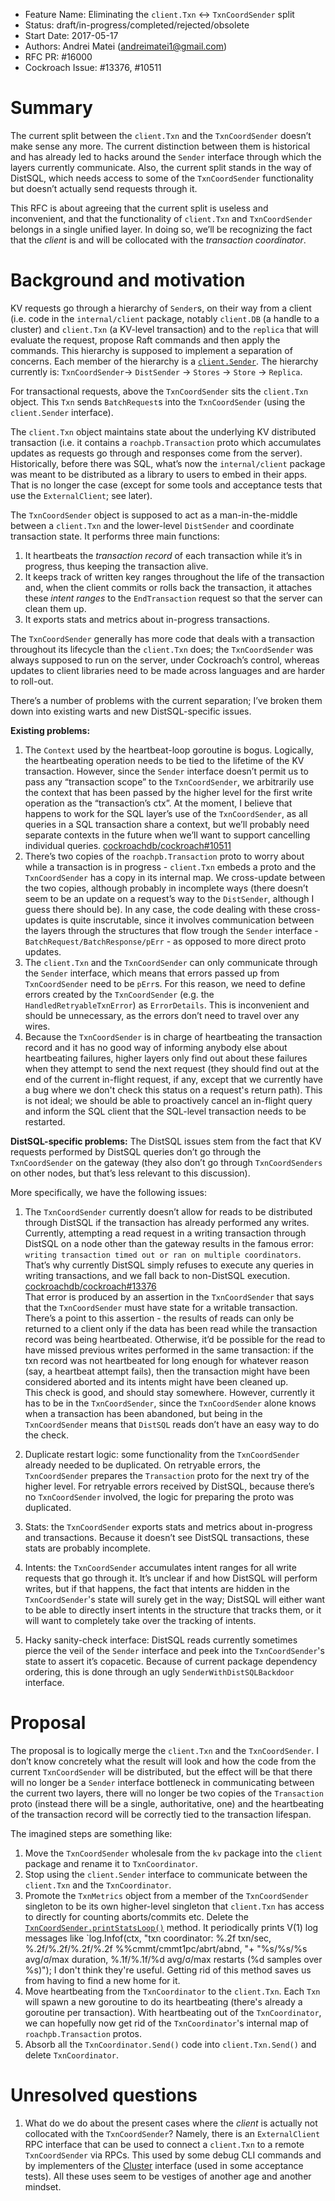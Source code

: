 - Feature Name: Eliminating the `client.Txn` ↔ `TxnCoordSender` split
- Status: draft/in-progress/completed/rejected/obsolete
- Start Date: 2017-05-17
- Authors: Andrei Matei (andreimatei1@gmail.com)
- RFC PR: #16000
- Cockroach Issue: #13376, #10511


# Summary

The current split between the `client.Txn` and the `TxnCoordSender` doesn’t make
sense any more. The current distinction between them is historical and has
already led to hacks around the `Sender` interface through which the layers
currently communicate. Also, the current split stands in the way of DistSQL,
which needs access to some of the `TxnCoordSender` functionality but doesn’t
actually send requests through it.

This RFC is about agreeing that the current split is useless and inconvenient,
and that the functionality of `client.Txn` and `TxnCoordSender` belongs in a
single unified layer. In doing so, we’ll be recognizing the fact that the
*client* is and will be collocated with the *transaction coordinator*.

# Background and motivation

KV requests go through a hierarchy of `Sender`s, on their way from a client
(i.e. code in the `internal/client` package, notably `client.DB` (a handle to a
cluster) and `client.Txn` (a KV-level transaction) and to the `replica` that
will evaluate the request, propose Raft commands and then apply the commands.
This hierarchy is supposed to implement a separation of concerns. Each member of
the hierarchy is a
[`client.Sender`](https://github.com/cockroachdb/cockroach/blob/659d611/pkg/internal/client/sender.go#L26).
The hierarchy currently is: `TxnCoordSender`→ `DistSender` → `Stores` → `Store`
→ `Replica`.

For transactional requests, above the `TxnCoordSender` sits the `client.Txn`
object. This `Txn` sends `BatchRequest`s into the `TxnCoordSender` (using the
`client.Sender` interface).

The `client.Txn` object maintains state about the underlying KV distributed
transaction (i.e. it contains a `roachpb.Transaction` proto which accumulates
updates as requests go through and responses come from the server).
Historically, before there was SQL, what’s now the `internal/client` package was
meant to be distributed as a library to users to embed in their apps. That is no
longer the case (except for some tools and acceptance tests that use the
`ExternalClient`; see later).

The `TxnCoordSender` object is supposed to act as a man-in-the-middle between a
`client.Txn` and the lower-level `DistSender` and coordinate transaction state.
It performs three main functions:

1. It heartbeats the *transaction record* of each transaction while it’s in
   progress, thus keeping the transaction alive.
2. It keeps track of written key ranges throughout the life of the transaction
   and, when the client commits or rolls back the transaction, it attaches these
   *intent ranges* to the `EndTransaction` request so that the server can clean
   them up.
3. It exports stats and metrics about in-progress transactions.

The `TxnCoordSender` generally has more code that deals with a transaction
throughout its lifecycle than the `client.Txn` does; the `TxnCoordSender` was
always supposed to run on the server, under Cockroach’s control, whereas updates
to client libraries need to be made across languages and are harder to roll-out.

There’s a number of problems with the current separation; I’ve broken them down
into existing warts and new DistSQL-specific issues.

**Existing problems:**

1. The `Context` used by the heartbeat-loop goroutine is bogus. Logically, the
   heartbeating operation needs to be tied to the lifetime of the KV
   transaction. However, since the `Sender` interface doesn’t permit us to pass
   any “transaction scope” to the `TxnCoordSender`, we arbitrarily use the
   context that has been passed by the higher level for the first write
   operation as the “transaction’s ctx”. At the moment, I believe that happens
   to work for the SQL layer’s use of the `TxnCoordSender`, as all queries in a
   SQL transaction share a context, but we’ll probably need separate contexts in
   the future when we’ll want to support cancelling individual queries.
   [cockroachdb/cockroach#10511](https://github.com/cockroachdb/cockroach/issues/10511)
2. There’s two copies of the `roachpb.Transaction` proto to worry about while a
   transaction is in progress - `client.Txn` embeds a proto and the
   `TxnCoordSender` has a copy in its internal map. We cross-update between the
   two copies, although probably in incomplete ways (there doesn’t seem to be an
   update on a request’s way to the `DistSender`, although I guess there should
   be). In any case, the code dealing with these cross-updates is quite
   inscrutable, since it involves communication between the layers through the
   structures that flow trough the `Sender` interface -
   `BatchRequest/BatchResponse/pErr` - as opposed to more direct proto updates.
3. The `client.Txn` and the `TxnCoordSender` can only communicate through the
   `Sender` interface, which means that errors passed up from `TxnCoordSender`
   need to be `pErr`s. For this reason, we need to define errors created by the
   `TxnCoordSender` (e.g. the `HandledRetryableTxnError`) as `ErrorDetails`.
   This is inconvenient and should be unnecessary, as the errors don’t need to
   travel over any wires.
4. Because the `TxnCoordSender` is in charge of heartbeating the transaction
   record and it has no good way of informing anybody else about heartbeating
   failures, higher layers only find out about these failures when they attempt
   to send the next request (they should find out at the end of the current
   in-flight request, if any, except that we currently have a bug where we don't
   check this status on a request's return path). This is not ideal; we should
   be able to proactively cancel an in-flight query and inform the SQL client
   that the SQL-level transaction needs to be restarted.

**DistSQL-specific problems:**
The DistSQL issues stem from the fact that KV requests performed by DistSQL
queries don’t go through the `TxnCoordSender` on the gateway (they also don’t go
through `TxnCoordSenders` on other nodes, but that’s less relevant to this
discussion).

More specifically, we have the following issues:


1. The `TxnCoordSender` currently doesn’t allow for reads to be distributed
   through DistSQL if the transaction has already performed any writes.
   Currently, attempting a read request in a writing transaction through DistSQL
   on a node other than the gateway results in the famous error: `writing
   transaction timed out or ran on multiple coordinators`. That’s why currently
   DistSQL simply refuses to execute any queries in writing transactions, and we
   fall back to non-DistSQL execution.  
  [cockroachdb/cockroach#13376](https://github.com/cockroachdb/cockroach/issues/13376)  
  That error is produced by an assertion in the `TxnCoordSender` that says that
  the `TxnCoordSender` must have state for a writable transaction. There’s a
  point to this assertion - the results of reads can only be returned to a
  client only if the data has been read while the transaction record was being
  heartbeated. Otherwise, it’d be possible for the read to have missed previous
  writes performed in the same transaction: if the txn record was not
  heartbeated for long enough for whatever reason (say, a heartbeat attempt
  fails), then the transaction might have been considered aborted and its
  intents might have been cleaned up.  
  This check is good, and should stay somewhere. However, currently it has to be
  in the `TxnCoordSender`, since the `TxnCoordSender` alone knows when a
  transaction has been abandoned, but being in the `TxnCoordSender` means that
  `DistSQL` reads don’t have an easy way to do the check.

2. Duplicate restart logic: some functionality from the `TxnCoordSender` already
   needed to be duplicated. On retryable errors, the `TxnCoordSender` prepares
   the `Transaction` proto for the next try of the higher level. For retryable
   errors received by DistSQL, because there’s no `TxnCoordSender` involved, the
   logic for preparing the proto was duplicated.
3. Stats: the `TxnCoordSender` exports stats and metrics about in-progress and
   transactions. Because it doesn’t see DistSQL transactions, these stats are
   probably incomplete.
4. Intents: the `TxnCoordSender` accumulates intent ranges for all write
   requests that go through it. It’s unclear if and how DistSQL will perform
   writes, but if that happens, the fact that intents are hidden in the
   `TxnCoordSender`'s state will surely get in the way; DistSQL will either want
   to be able to directly insert intents in the structure that tracks them, or
   it will want to completely take over the tracking of intents.
5. Hacky sanity-check interface: DistSQL reads currently sometimes pierce the
   veil of the `Sender` interface and peek into the `TxnCoordSender`'s state to
   assert it’s copacetic. Because of current package dependency ordering, this
   is done through an ugly `SenderWithDistSQLBackdoor` interface.



# Proposal

The proposal is to logically merge the `client.Txn` and the `TxnCoordSender`. I
don’t know concretely what the result will look and how the code from the
current `TxnCoordSender` will be distributed, but the effect will be that there
will no longer be a `Sender` interface bottleneck in communicating between the
current two layers, there will no longer be two copies of the `Transaction`
proto (instead there will be a single, authoritative, one) and the heartbeating
of the transaction record will be correctly tied to the transaction lifespan.

The imagined steps are something like:
1. Move the `TxnCoordSender` wholesale from the `kv` package into the `client`
   package and rename it to `TxnCoordinator`.
1. Stop using the `client.Sender` interface to communicate between the
   `client.Txn` and the `TxnCoordinator`.
1. Promote the `TxnMetrics` object from a member of the `TxnCoordSender`
   singleton to be its own higher-level singleton that `client.Txn` has access
   to directly for counting aborts/commits etc. Delete the
   [`TxnCoordSender.printStatsLoop()`](https://github.com/cockroachdb/cockroach/blob/fdf4b71/pkg/kv/txn_coord_sender.go#L242)
   method. It periodically prints V(1) log messages like `log.Infof(ctx, "txn
   coordinator: %.2f txn/sec, %.2f/%.2f/%.2f/%.2f %%cmmt/cmmt1pc/abrt/abnd, "+
   "%s/%s/%s avg/σ/max duration, %.1f/%.1f/%d avg/σ/max restarts (%d samples
   over %s)"); I don't think they're useful. Getting rid of this method saves
   us from having to find a new home for it.
1. Move heartbeating from the `TxnCoordinator` to the `client.Txn`. Each `Txn`
   will spawn a new goroutine to do its heartbeating (there's already a
   goroutine per transaction). With heartbeating out of the `TxnCoordinator`,
   we can hopefully now get rid of the `TxnCoordinator`'s internal map of
   `roachpb.Transaction` protos.
1. Absorb all the `TxnCoordinator.Send()` code into `client.Txn.Send()` and
   delete `TxnCoordinator`.


# Unresolved questions


1. What do we do about the present cases where the *client* is actually not
   collocated with the `TxnCoordSender`? Namely, there is an `ExternalClient`
   RPC interface that can be used to connect a `client.Txn` to a remote
   `TxnCoordSender` via RPCs. This used by some debug CLI commands and by
   implementers of the
   [Cluster](https://github.com/cockroachdb/cockroach/blob/f7315c0/pkg/acceptance/cluster/cluster.go#L36)
   interface (used in some acceptance tests). All these uses seem to be vestiges
   of another age and another mindset.
